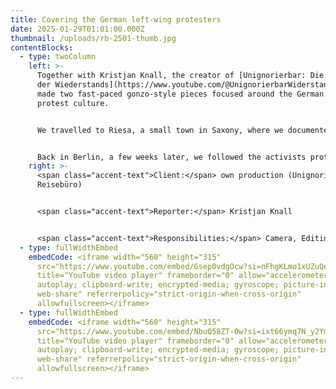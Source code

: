 ```yaml
---
title: Covering the German left-wing protesters
date: 2025-01-29T01:01:00.000Z
thumbnail: /uploads/rb-2501-thumb.jpg
contentBlocks:
  - type: twoColumn
    left: >-
      Together with Kristjan Knall, the creator of [Unignorierbar: Die Stimme
      der Wiederstands](https://www.youtube.com/@UnignorierbarWiderstand), we
      made two fast-paced gonzo-style pieces focused around the German left-wing
      protest culture. 


      We travelled to Riesa, a small town in Saxony, where we documented the actions of people protesting against the AfD in midst of that party's conference, their confrontations with the police as well as the voices of local people.


      Back in Berlin, a few weeks later, we followed the activists protesting against the "Welt Economic Forum", a high-level business conference attended by industry leaders and top politicians, organised by Axel Springer AG.
    right: >-
      <span class="accent-text">Client:</span> own production (Unignorierbar x
      Reisebüro)


      <span class="accent-text">Reporter:</span> Kristjan Knall


      <span class="accent-text">Responsibilities:</span> Camera, Editing, Sound, Colour correction, VFX, Translations
  - type: fullWidthEmbed
    embedCode: <iframe width="560" height="315"
      src="https://www.youtube.com/embed/Gsep0vdgOcw?si=nFhgKLmo1xUZuQeU"
      title="YouTube video player" frameborder="0" allow="accelerometer;
      autoplay; clipboard-write; encrypted-media; gyroscope; picture-in-picture;
      web-share" referrerpolicy="strict-origin-when-cross-origin"
      allowfullscreen></iframe>
  - type: fullWidthEmbed
    embedCode: <iframe width="560" height="315"
      src="https://www.youtube.com/embed/NbuQ58ZT-0w?si=ixt66ymq7N_y2YmO"
      title="YouTube video player" frameborder="0" allow="accelerometer;
      autoplay; clipboard-write; encrypted-media; gyroscope; picture-in-picture;
      web-share" referrerpolicy="strict-origin-when-cross-origin"
      allowfullscreen></iframe>
---
```

